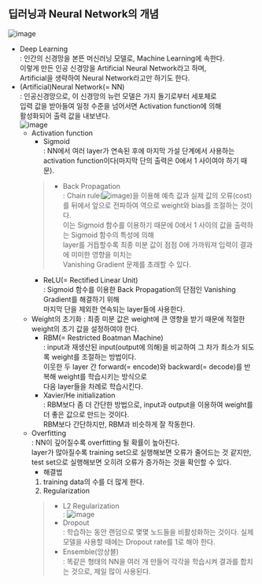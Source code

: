 ## 딥러닝과 Neural Network의 개념
![image](https://user-images.githubusercontent.com/55045082/91536644-f6c4c400-e94f-11ea-97de-9f304ec6c7a2.png)
* Deep Learning  
: 인간의 신경망을 본뜬 머신러닝 모델로, Machine Learning에 속한다.  
이렇게 만든 인공 신경망을 Artificial Neural Network라고 하며,  
Artificial을 생략하여 Neural Network라고만 하기도 한다.
* (Artificial)Neural Network(= NN)  
: 인공신경망으로, 이 신경망의 뉴런 모델은 가지 돌기로부터 세포체로  
입력 값을 받아들여 일정 수준을 넘어서면 Activation function에 의해  
활성화되어 출력 값을 내보낸다.  
![image](https://user-images.githubusercontent.com/55045082/91536757-2b388000-e950-11ea-8a3d-84c48d1461c2.png)
  * Activation function
    * Sigmoid  
    : NN에서 여러 layer가 연속된 후에 마지막 가설 단계에서 사용하는  
    activation function이다(마지막 단의 출력은 0에서 1 사이여야 하기 때문).
    > * Back Propagation  
    : Chain rule(![image](https://user-images.githubusercontent.com/55045082/91537032-9a15d900-e950-11ea-8e82-7714977f748d.png))을 이용해 예측 값과 실제 값의 오류(cost)를 뒤에서 앞으로 전파하여 역으로 weight와 bias를 조절하는 것이다.  
    이는 Sigmoid 함수를 이용하기 때문에 0에서 1 사이의 값을 출력하는 Sigmoid 함수의 특성에 의해  
    layer를 거듭할수록 최종 미분 값이 점점 0에 가까워져 입력이 결과에 미미한 영향을 미치는  
    Vanishing Gradient 문제를 초래할 수 있다.
    * ReLU(= Rectified Linear Unit)  
    : Sigmoid 함수를 이용한 Back Propagation의 단점인 Vanishing Gradient를 해결하기 위해  
    마지막 단을 제외한 연속되는 layer들에 사용한다.
  * Weight의 초기화
  : 최종 미분 값은 weight에 큰 영향을 받기 때문에 적절한 weight의 초기 값을 설정하여야 한다.
    * RBM(= Restricted Boatman Machine)  
    : input과 재생산된 input(output에 의해)을 비교하여 그 차가 최소가 되도록 weight를 조절하는 방법이다.  
    이웃한 두 layer 간 forward(= encode)와 backward(= decode)를 반복해 weight를 학습시키는 방식으로  
    다음 layer들을 차례로 학습시킨다.
    * Xavier/He initialization  
    : RBM보다 좀 더 간단한 방법으로, input과 output을 이용하여 weight를 더 좋은 값으로 만드는 것이다.  
    RBM보다 간단하지만, RBM과 비슷하게 잘 작동한다.
  * Overfitting  
  : NN이 깊어질수록 overfitting 될 확률이 높아진다.  
  layer가 많아질수록 training set으로 실행해보면 오류가 줄어드는 것 같지만,  
  test set으로 실행해보면 오히려 오류가 증가하는 것을 확인할 수 있다.
    * 해결법  
    1. training data의 수를 더 많게 한다.
    2. Regularization
    > * L2 Regularization  
    : ![image](https://user-images.githubusercontent.com/55045082/91537586-8028c600-e951-11ea-9f0c-38e950365320.png)
    > * Dropout  
    : 학습하는 동안 랜덤으로 몇몇 노드들을 비활성화하는 것이다. 실제 모델을 사용할 때에는 Dropout rate를 1로 해야 한다.
    > * Ensemble(앙상블)  
    : 똑같은 형태의 NN을 여러 개 만들어 각각을 학습시켜 결과를 합치는 것으로, 제일 많이 사용된다.

